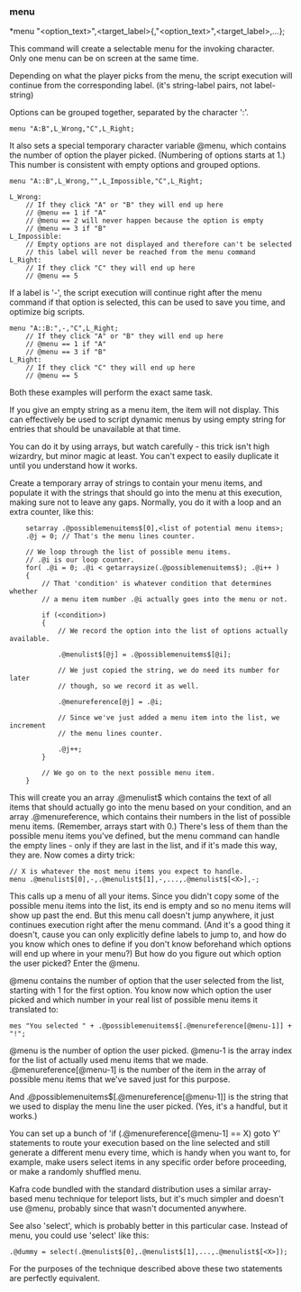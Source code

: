 ### menu
*menu "<option_text>",<target_label>{,"<option_text>",<target_label>,...};

This command will create a selectable menu for the invoking character. Only one
menu can be on screen at the same time.

Depending on what the player picks from the menu, the script execution will
continue from the corresponding label. (it's string-label pairs, not label-
string)

Options can be grouped together, separated by the character ':'.

	menu "A:B",L_Wrong,"C",L_Right;

It also sets a special temporary character variable @menu, which contains the
number of option the player picked. (Numbering of options starts at 1.)
This number is consistent with empty options and grouped options.

	menu "A::B",L_Wrong,"",L_Impossible,"C",L_Right;

	L_Wrong:
		// If they click "A" or "B" they will end up here
		// @menu == 1 if "A"
		// @menu == 2 will never happen because the option is empty
		// @menu == 3 if "B"
	L_Impossible:
		// Empty options are not displayed and therefore can't be selected
		// this label will never be reached from the menu command
	L_Right:
		// If they click "C" they will end up here
		// @menu == 5

If a label is '-', the script execution will continue right after the menu
command if that option is selected, this can be used to save you time, and
optimize big scripts.

	menu "A::B:",-,"C",L_Right;
		// If they click "A" or "B" they will end up here
		// @menu == 1 if "A"
		// @menu == 3 if "B"
	L_Right:
		// If they click "C" they will end up here
		// @menu == 5

Both these examples will perform the exact same task.

If you give an empty string as a menu item, the item will not display. This
can effectively be used to script dynamic menus by using empty string for
entries that should be unavailable at that time.

You can do it by using arrays, but watch carefully - this trick isn't high
wizardry, but minor magic at least. You can't expect to easily duplicate it
until you understand how it works.

Create a temporary array of strings to contain your menu items, and populate it
with the strings that should go into the menu at this execution, making sure not
to leave any gaps. Normally, you do it with a loop and an extra counter, like
this:
```
	setarray .@possiblemenuitems$[0],<list of potential menu items>;
	.@j = 0; // That's the menu lines counter.

	// We loop through the list of possible menu items.
	// .@i is our loop counter.
	for( .@i = 0; .@i < getarraysize(.@possiblemenuitems$); .@i++ )
	{
		// That 'condition' is whatever condition that determines whether
		// a menu item number .@i actually goes into the menu or not.

		if (<condition>)
		{
			// We record the option into the list of options actually available.

			.@menulist$[@j] = .@possiblemenuitems$[@i];

			// We just copied the string, we do need its number for later
			// though, so we record it as well.

			.@menureference[@j] = .@i;

			// Since we've just added a menu item into the list, we increment
			// the menu lines counter.

			.@j++;
		}

		// We go on to the next possible menu item.
	}
```

This will create you an array .@menulist$ which contains the text of all items
that should actually go into the menu based on your condition, and an array
.@menureference, which contains their numbers in the list of possible menu items.
(Remember, arrays start with 0.) There's less of them than the possible menu
items you've defined, but the menu command can handle the empty lines - only if
they are last in the list, and if it's made this way, they are. Now comes a
dirty trick:

	// X is whatever the most menu items you expect to handle.
	menu .@menulist$[0],-,.@menulist$[1],-,...,.@menulist$[<X>],-;

This calls up a menu of all your items. Since you didn't copy some of the
possible menu items into the list, its end is empty and so no menu items will
show up past the end. But this menu call doesn't jump anywhere, it just
continues execution right after the menu command. (And it's a good thing it
doesn't, cause you can only explicitly define labels to jump to, and how do you
know which ones to define if you don't know beforehand which options will end up
where in your menu?)
But how do you figure out which option the user picked? Enter the @menu.

@menu contains the number of option that the user selected from the list,
starting with 1 for the first option. You know now which option the user picked
and which number in your real list of possible menu items it translated to:

    mes "You selected " + .@possiblemenuitems$[.@menureference[@menu-1]] + "!";

@menu is the number of option the user picked.
@menu-1 is the array index for the list of actually used menu items that we
made.
.@menureference[@menu-1] is the number of the item in the array of possible menu
items that we've saved just for this purpose.

And .@possiblemenuitems$[.@menureference[@menu-1]] is the string that we used to
display the menu line the user picked. (Yes, it's a handful, but it works.)

You can set up a bunch of 'if (.@menureference[@menu-1] == X) goto Y' statements to
route your execution based on the line selected and still generate a different
menu every time, which is handy when you want to, for example, make users select
items in any specific order before proceeding, or make a randomly shuffled menu.

Kafra code bundled with the standard distribution uses a similar array-based
menu technique for teleport lists, but it's much simpler and doesn't use @menu,
probably since that wasn't documented anywhere.

See also 'select', which is probably better in this particular case. Instead of
menu, you could use 'select' like this:

    .@dummy = select(.@menulist$[0],.@menulist$[1],...,.@menulist$[<X>]);

For the purposes of the technique described above these two statements are
perfectly equivalent.
